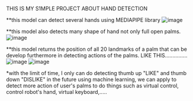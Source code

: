 THIS IS MY S1MPLE PROJECT ABOUT HAND DETECTION

**this model can detect several hands using MEDIAPIPE library
![image](https://user-images.githubusercontent.com/73298009/121486304-38b08980-c9fb-11eb-938a-3527bb392ee5.png)

**this model also detects many shape of hand not only full open palms.
![image](https://user-images.githubusercontent.com/73298009/121486910-c8563800-c9fb-11eb-893f-37ef42bee24d.png)

**this model returns the position of all 20 landmarks of a palm that can be develop furthermore in detecting actions of the palms.
LIKE THIS...............
![image](https://user-images.githubusercontent.com/73298009/121497592-cc875300-ca05-11eb-99f0-a7c6ccdfc709.png)
![image](https://user-images.githubusercontent.com/73298009/121497601-cee9ad00-ca05-11eb-9f35-4dd4c5c80c1b.png)

*with the limit of time, I only can do detecting thumb up "LIKE" and thumb down "DISLIKE"
in the future using machine learning, we can apply to detect more action of user's palms to do things such as virtual control, control robot's hand, virtual keyboard,.....
